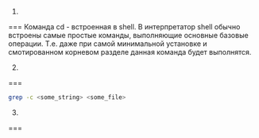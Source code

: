 1.
===
Команда cd - встроенная в shell. В интерпретатор shell обычно встроены самые простые команды, выполняющие  основные базовые операции. Т.е. даже при самой минимальной установке и смотированном корневом разделе данная команда будет выполнятся.

2.
===
```bash
grep -c <some_string> <some_file>
```

3.
===


